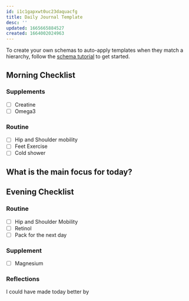 ```yaml
---
id: i1c1gapxwt0uc23daquacfg
title: Daily Journal Template
desc: ''
updated: 1665665884527
created: 1664002024963
---
```

To create your own schemas to auto-apply templates when they match a hierarchy, follow the [schema tutorial](https://blog.dendron.so/notes/P1DL2uXHpKUCa7hLiFbFA/) to get started.

<!--
Based on the journaling method created by Intelligent Change:
- [Intelligent Change: Our Story](https://www.intelligentchange.com/pages/our-story)
- [The Five Minute Journal](https://www.intelligentchange.com/products/the-five-minute-journal)
-->

## Morning Checklist
<!-- Fill out this section after waking up -->

### Supplements

- [ ] Creatine
- [ ] Omega3

### Routine

- [ ] Hip and Shoulder mobility
- [ ] Feet Exercise
- [ ] Cold shower

## What is the main focus for today?

>

## Evening Checklist

<!-- Fill out this section before going to sleep, reflecting on your day -->

### Routine

- [ ] Hip and Shoulder Mobility
- [ ] Retinol
- [ ] Pack for the next day

### Supplement

- [ ] Magnesium

### Reflections

I could have made today better by
